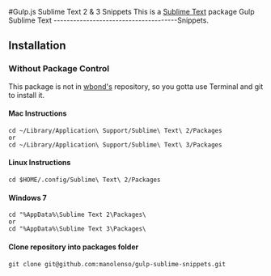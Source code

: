 #Gulp.js Sublime Text 2 & 3 Snippets
This is a [Sublime Text][sublime] package Gulp Sublime Text --------------------------------------Snippets.

## Installation ##

### Without Package Control ###

This package is not in [wbond's][package_control] repository, so you gotta use Terminal and git to install it. 


#### Mac Instructions ####

    cd ~/Library/Application\ Support/Sublime\ Text\ 2/Packages
    or
    cd ~/Library/Application\ Support/Sublime\ Text\ 3/Packages
#### Linux Instructions #### 
    cd $HOME/.config/Sublime\ Text\ 2/Packages
    
#### Windows 7 ####
    cd "%AppData%\Sublime Text 2\Packages\
    or
    cd "%AppData%\Sublime Text 3\Packages\
    
#### Clone repository into packages folder ####
    
    git clone git@github.com:manolenso/gulp-sublime-snippets.git



[sublime]: http://www.sublimetext.com/
[sublime3]: http://www.sublimetext.com/3
[package_control]: http://wbond.net/sublime_packages/package_control
